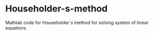 # Householder-s-method
Mathlab code for Householder`s method for solving system of linear equations.
